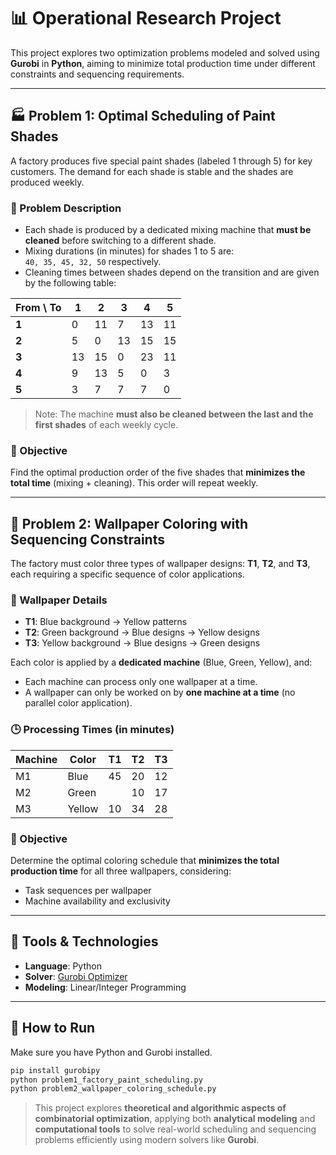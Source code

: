 # 📊 Operational Research Project

This project explores two optimization problems modeled and solved using **Gurobi** in **Python**, aiming to minimize total production time under different constraints and sequencing requirements.

---

## 🏭 Problem 1: Optimal Scheduling of Paint Shades

A factory produces five special paint shades (labeled 1 through 5) for key customers. The demand for each shade is stable and the shades are produced weekly.

### 🧪 Problem Description

- Each shade is produced by a dedicated mixing machine that **must be cleaned** before switching to a different shade.
- Mixing durations (in minutes) for shades 1 to 5 are:  
  `40, 35, 45, 32, 50` respectively.
- Cleaning times between shades depend on the transition and are given by the following table:

| From \ To | 1  | 2  | 3  | 4  | 5  |
|-----------|----|----|----|----|----|
| **1**     | 0  | 11 | 7  | 13 | 11 |
| **2**     | 5  | 0  | 13 | 15 | 15 |
| **3**     | 13 | 15 | 0  | 23 | 11 |
| **4**     | 9  | 13 | 5  | 0  | 3  |
| **5**     | 3  | 7  | 7  | 7  | 0  |

> Note: The machine **must also be cleaned between the last and the first shades** of each weekly cycle.

### 🎯 Objective

Find the optimal production order of the five shades that **minimizes the total time** (mixing + cleaning). This order will repeat weekly.

---

## 🎨 Problem 2: Wallpaper Coloring with Sequencing Constraints

The factory must color three types of wallpaper designs: **T1**, **T2**, and **T3**, each requiring a specific sequence of color applications.

### 🧪 Wallpaper Details

- **T1**: Blue background → Yellow patterns  
- **T2**: Green background → Blue designs → Yellow designs  
- **T3**: Yellow background → Blue designs → Green designs  

Each color is applied by a **dedicated machine** (Blue, Green, Yellow), and:
- Each machine can process only one wallpaper at a time.
- A wallpaper can only be worked on by **one machine at a time** (no parallel color application).

### 🕒 Processing Times (in minutes)

| Machine | Color  | T1 | T2 | T3 |
|---------|--------|----|----|----|
| M1      | Blue   | 45 | 20 | 12 |
| M2      | Green  |    | 10 | 17 |
| M3      | Yellow | 10 | 34 | 28 |

### 🎯 Objective

Determine the optimal coloring schedule that **minimizes the total production time** for all three wallpapers, considering:
- Task sequences per wallpaper
- Machine availability and exclusivity

---

## 🧰 Tools & Technologies

- **Language**: Python  
- **Solver**: [Gurobi Optimizer](https://www.gurobi.com/)  
- **Modeling**: Linear/Integer Programming

---

## 🚀 How to Run

Make sure you have Python and Gurobi installed.

```bash
pip install gurobipy
python problem1_factory_paint_scheduling.py
python problem2_wallpaper_coloring_schedule.py
```

> This project explores **theoretical and algorithmic aspects of combinatorial optimization**, applying both **analytical modeling** and **computational tools** to solve real-world scheduling and sequencing problems efficiently using modern solvers like **Gurobi**.
